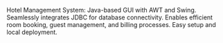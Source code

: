 Hotel Management System: Java-based GUI with AWT and Swing. Seamlessly integrates JDBC for database connectivity. Enables efficient room booking, guest management, and billing processes. Easy setup and local deployment.
